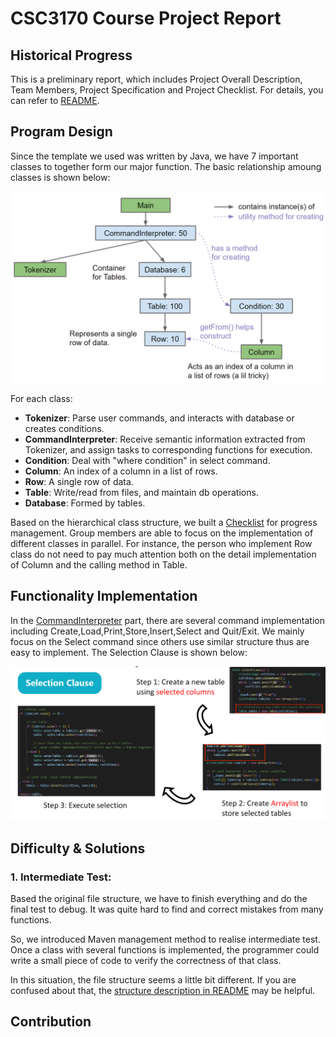# CSC3170 Course Project Report

## Historical Progress
This is a preliminary report, which includes Project Overall Description, Team Members, Project Specification and Project Checklist.  For details, you can refer to [README](README.md).


## Program Design
Since the template we used was written by Java, we have 7 important classes to together form our major function. The basic relationship amoung classes is shown below:

![image](graphs/relationship.png)

For each class:
+ **Tokenizer**: Parse user commands, and interacts with database or creates conditions.
+ **CommandInterpreter**: Receive semantic information extracted from Tokenizer, and assign tasks to corresponding functions for execution.
+ **Condition**: Deal with "where condition" in select command.
+ **Column**: An index of a column in a list of rows.
+ **Row**: A single row of data.
+ **Table**: Write/read from files, and maintain db operations.
+ **Database**: Formed by tables.

Based on the hierarchical class structure, we built a [Checklist](README.md) for progress management. Group members are able to focus on the implementation of different classes in parallel. For instance, the person who implement Row class do not need to pay much attention both on the detail implementation of Column and the calling method in Table.


## Functionality Implementation
In the [CommandInterpreter](DB61B/db61b/src/main/java/t3/db61b/CommandInterpreter.java) part, there are several command implementation including Create,Load,Print,Store,Insert,Select and Quit/Exit. We mainly focus on the Select command since others use similar structure thus are easy to implement. The Selection Clause is shown below:

![image](graphs/selection_clause.png)


## Difficulty & Solutions
### 1. Intermediate Test:
Based the original file structure, we have to finish everything and do the final test to debug. It was quite hard to find and correct mistakes from many functions.

So, we introduced Maven management method to realise intermediate test. Once a class with several functions is implemented, the programmer could write a small piece of code to verify the correctness of that class.

In this situation, the file structure seems a little bit different. If you are confused about that, the [structure description in README](README.md) may be helpful.

## Contribution
